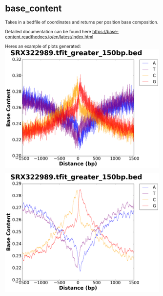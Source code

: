 # base_content 

Takes in a bedfile of coordinates and returns per position base composition.

Detailed documentation can be found here https://base-content.readthedocs.io/en/latest/index.html

Heres an example of plots generated:
![Example Plot](https://github.com/rutendos/base_content/blob/master/documentation/figs/SRX322989.tfit_greater_150bp.bed_BaseDistribution_All.png)

![Example Plot2](https://github.com/rutendos/base_content/blob/master/documentation/figs/SRX322989.tfit_greater_150bp.bed_SmoothedBaseDistribution_All.png)
